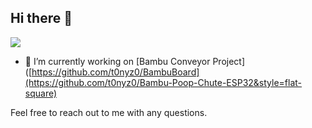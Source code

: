 ## Hi there 👋

![](https://komarev.com/ghpvc/?username=T0NYZ0&style=flat-square)

- 🔭 I’m currently working on  [Bambu Conveyor Project]([https://github.com/t0nyz0/BambuBoard](https://github.com/t0nyz0/Bambu-Poop-Chute-ESP32&style=flat-square)

Feel free to reach out to me with any questions. 
